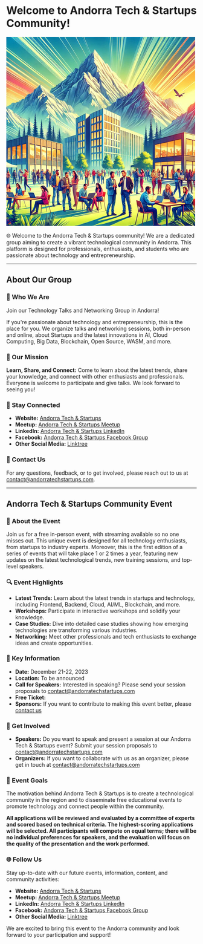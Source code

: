 # Welcome to Andorra Tech & Startups Community!

![Andorra Tech & Startups](AndorraTech&Startups.png)

🌐 Welcome to the Andorra Tech & Startups community! We are a dedicated group aiming to create a vibrant technological community in Andorra. This platform is designed for professionals, enthusiasts, and students who are passionate about technology and entrepreneurship.

---

## About Our Group

### 🚀 Who We Are

Join our Technology Talks and Networking Group in Andorra!

If you're passionate about technology and entrepreneurship, this is the place for you. We organize talks and networking sessions, both in-person and online, about Startups and the latest innovations in AI, Cloud Computing, Big Data, Blockchain, Open Source, WASM, and more.

### 🎯 Our Mission

**Learn, Share, and Connect:** Come to learn about the latest trends, share your knowledge, and connect with other enthusiasts and professionals. Everyone is welcome to participate and give talks. We look forward to seeing you!

### 📲 Stay Connected

- **Website:** [Andorra Tech & Startups](https://www.andorratechstartups.com)
- **Meetup:** [Andorra Tech & Startups Meetup](https://www.meetup.com/andorratech/)
- **LinkedIn:** [Andorra Tech & Startups LinkedIn](https://www.linkedin.com/groups/9876179/)
- **Facebook:** [Andorra Tech & Startups Facebook Group](https://www.facebook.com/groups/andorratech)
- **Other Social Media:** [Linktree](https://linktr.ee/andorratech)

### 📧 Contact Us

For any questions, feedback, or to get involved, please reach out to us at [contact@andorratechstartups.com](mailto:contact@andorratechstartups.com).

---

## Andorra Tech & Startups Community Event

### 📅 About the Event

Join us for a free in-person event, with streaming available so no one misses out. This unique event is designed for all technology enthusiasts, from startups to industry experts. Moreover, this is the first edition of a series of events that will take place 1 or 2 times a year, featuring new updates on the latest technological trends, new training sessions, and top-level speakers.

### 🔍 Event Highlights

- **Latest Trends:** Learn about the latest trends in startups and technology, including Frontend, Backend, Cloud, AI/ML, Blockchain, and more.
- **Workshops:** Participate in interactive workshops and solidify your knowledge.
- **Case Studies:** Dive into detailed case studies showing how emerging technologies are transforming various industries.
- **Networking:** Meet other professionals and tech enthusiasts to exchange ideas and create opportunities.

### 🌟 Key Information

- **Date:** December 21-22, 2023
- **Location:** To be announced
- **Call for Speakers:** Interested in speaking? Please send your session proposals to [contact@andorratechstartups.com](mailto:contact@andorratechstartups.com)
- **Free Ticket:**
- **Sponsors:** If you want to contribute to making this event better, please [contact us](mailto:contact@andorratechstartups.com)

### 💬 Get Involved

- **Speakers:** Do you want to speak and present a session at our Andorra Tech & Startups event? Submit your session proposals to [contact@andorratechstartups.com](mailto:contact@andorratechstartups.com)
- **Organizers:** If you want to collaborate with us as an organizer, please get in touch at [contact@andorratechstartups.com](mailto:contact@andorratechstartups.com)

### 🎯 Event Goals

The motivation behind Andorra Tech & Startups is to create a technological community in the region and to disseminate free educational events to promote technology and connect people within the community.

**All applications will be reviewed and evaluated by a committee of experts and scored based on technical criteria. The highest-scoring applications will be selected. All participants will compete on equal terms; there will be no individual preferences for speakers, and the evaluation will focus on the quality of the presentation and the work performed.**

### 🌐 Follow Us

Stay up-to-date with our future events, information, content, and community activities:

- **Website:** [Andorra Tech & Startups](https://www.andorratechstartups.com)
- **Meetup:** [Andorra Tech & Startups Meetup](https://www.meetup.com/andorratech/)
- **LinkedIn:** [Andorra Tech & Startups LinkedIn](https://www.linkedin.com/groups/9876179/)
- **Facebook:** [Andorra Tech & Startups Facebook Group](https://www.facebook.com/groups/andorratech)
- **Other Social Media:** [Linktree](https://linktr.ee/andorratech)

We are excited to bring this event to the Andorra community and look forward to your participation and support!
